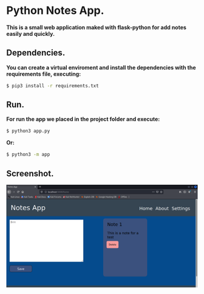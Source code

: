 # Python Notes App.

__This is a small web application maked with flask-python for add notes easily and quickly.__

## Dependencies.
__You can create a virtual enviroment and install the dependencies with the requirements file, executing:__

```bash
$ pip3 install -r requirements.txt
```

## Run.
__For run the app we placed in the project folder and execute:__

```bash
$ python3 app.py
```

__Or:__

```bash
$ python3 -m app
```

## Screenshot.
![](./doc/screenshot.png)
